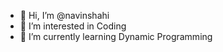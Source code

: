 - 👋 Hi, I’m @navinshahi
- 👀 I’m interested in Coding
- 🌱 I’m currently learning Dynamic Programming

<!---
navinshahi/navinshahi is a ✨ special ✨ repository because its `README.md` (this file) appears on your GitHub profile.
You can click the Preview link to take a look at your changes.
--->
